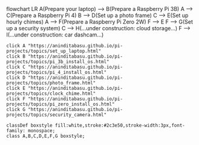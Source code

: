 <div class="mermaid">
flowchart LR
    A(Prepare your laptop) --> B(Prepare a Raspberry Pi 3B)
	A --> C(Prepare a Raspberry Pi 4)
    B --> D(Set up a photo frame)
    C --> E(Set up hourly chimes)
	A --> F(Prepare a Raspberry Pi Zero 2W)
	F --> E
	F --> G(Set up a security system)
    C --> H(...under construction: cloud storage...)
	F --> I(...under construction: car dashcam...)
	
	click A "https://aninditabasu.github.io/pi-projects/topics/set_up_laptop.html"
	click B "https://aninditabasu.github.io/pi-projects/topics/pi_3b_install_os.html"
	click C "https://aninditabasu.github.io/pi-projects/topics/pi_4_install_os.html"
	click D "https://aninditabasu.github.io/pi-projects/topics/photo_frame.html"
	click E "https://aninditabasu.github.io/pi-projects/topics/clock_chime.html"
	click F "https://aninditabasu.github.io/pi-projects/topics/pi_zero_install_os.html"
	click G "https://aninditabasu.github.io/pi-projects/topics/security_camera.html"
	
	classDef boxstyle fill:white,stroke:#2c3e50,stroke-width:3px,font-family: monospace;
    class A,B,C,D,E,F,G boxstyle;
</div>